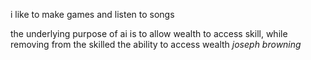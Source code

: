 i like to make games and listen to songs

the underlying purpose of ai is to allow wealth to access skill, while removing from the skilled the ability to access wealth
*joseph browning*
